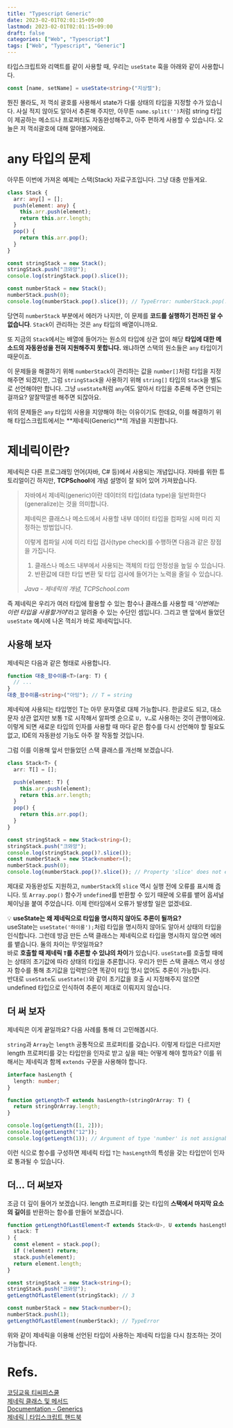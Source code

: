 ```yaml
---
title: "Typescript Generic"
date: 2023-02-01T02:01:15+09:00
lastmod: 2023-02-01T02:01:15+09:00
draft: false
categories: ["Web", "Typescript"]
tags: ["Web", "Typescript", "Generic"]
---
```


타입스크립트와 리액트를 같이 사용할 때, 우리는 `useState` 훅을 아래와 같이 사용합니다.

```typescript
const [name, setName] = useState<string>("지상렬");
```

뭔진 몰라도, 저 꺽쇠 괄호를 사용해서 state가 다룰 상태의 타입을 지정할 수가 있습니다. 사실 적지 않아도 알아서 추론해 주지만, 아무튼 `name.split('')`처럼 string 타입이 제공하는 메소드나 프로퍼티도 자동완성해주고, 아주 편하게 사용할 수 있습니다. 오늘은 저 꺽쇠괄호에 대해 알아볼거에요.

# any 타입의 문제

아무튼 이번에 가져온 예제는 스택(Stack) 자료구조입니다. 그냥 대충 만들게요.

```typescript
class Stack {
  arr: any[] = [];
  push(element: any) {
    this.arr.push(element);
    return this.arr.length;
  }
  pop() {
    return this.arr.pop();
  }
}
```

```typescript
const stringStack = new Stack();
stringStack.push("크와앙");
console.log(stringStack.pop().slice());

const numberStack = new Stack();
numberStack.push(0);
console.log(numberStack.pop().slice()); // TypeError: numberStack.pop(...).slice is not a function
```

당연히 `numberStack` 부분에서 에러가 나지만, 이 문제를 **코드를 실행하기 전까진 알 수 없습니다**. `Stack`이 관리하는 것은 `any` 타입의 배열이니까요.

또 지금의 `Stack`에서는 배열에 들어가는 원소의 타입에 상관 없이 해당 **타입에 대한 메소드의 자동완성을 전혀 지원해주지 못합니다.** 왜냐하면 스택의 원소들은 `any` 타입이기 때문이죠.

이 문제들을 해결하기 위해 `numberStack`이 관리하는 값을 `number[]`처럼 타입을 지정해주면 되겠지만, 그럼 `stringStack`을 사용하기 위해 `string[]` 타입의 `Stack`을 별도로 선언해야만 합니다. 그냥 `useState`처럼 `any`여도 알아서 타입을 추론해 주면 안되는 걸까요? 알잘딱깔센 해주면 되잖아요.

위의 문제들은 `any` 타입의 사용을 지양해야 하는 이유이기도 한데요, 이를 해결하기 위해 타입스크립트에서는 **제네릭(Generic)**의 개념을 지원합니다.

# 제네릭이란?

제네릭은 다른 프로그래밍 언어(자바, C# 등)에서 사용되는 개념입니다. 자바를 위한 튜토리얼이긴 하지만, **TCPSchool**에 개념 설명이 잘 되어 있어 가져왔습니다.

> 자바에서 제네릭(generic)이란 데이터의 타입(data type)을 일반화한다(generalize)는 것을 의미합니다.
>
> 제네릭은 클래스나 메소드에서 사용할 내부 데이터 타입을 컴파일 시에 미리 지정하는 방법입니다.
>
> 이렇게 컴파일 시에 미리 타입 검사(type check)를 수행하면 다음과 같은 장점을 가집니다.
>
> 1. 클래스나 메소드 내부에서 사용되는 객체의 타입 안정성을 높일 수 있습니다.
> 2. 반환값에 대한 타입 변환 및 타입 검사에 들어가는 노력을 줄일 수 있습니다.
>
> _Java - 제네릭의 개념, TCPSchool.com_

즉 제네릭은 우리가 여러 타입에 활용할 수 있는 함수나 클래스를 사용할 때 ‘_이번에는 이런 타입을 사용할거야_’라고 알려줄 수 있는 수단인 셈입니다. 그리고 맨 앞에서 들었던 `useState` 예시에 나온 꺽쇠가 바로 제네릭입니다.

## 사용해 보자

제네릭은 다음과 같은 형태로 사용합니다.

```typescript
function 대충_함수이름<T>(arg: T) {
  // ...
}
대충_함수이름<string>("아잉"); // T = string
```

제네릭에 사용되는 타입명인 T는 아무 문자열로 대체 가능합니다. 한글로도 되고, 대소문자 상관 없지만 보통 `T`로 시작해서 알파벳 순으로 `U, V…`로 사용하는 것이 관행이에요. 이렇게 되면 새로운 타입의 인자를 사용할 때 마다 같은 함수를 다시 선언해야 할 필요도 없고, IDE의 자동완성 기능도 아주 잘 작동할 것입니다.

그럼 이를 이용해 앞서 만들었던 스택 클래스를 개선해 보겠습니다.

```typescript
class Stack<T> {
  arr: T[] = [];

  push(element: T) {
    this.arr.push(element);
    return this.arr.length;
  }
  pop() {
    return this.arr.pop();
  }
}

const stringStack = new Stack<string>();
stringStack.push("크와앙");
console.log(stringStack.pop()?.slice());
const numberStack = new Stack<number>();
numberStack.push(0);
console.log(numberStack.pop()?.slice()); // Property 'slice' does not exist on type 'number'.
```

제대로 자동완성도 지원하고, `numberStack`의 `slice` 역시 실행 전에 오류를 표시해 줍니다. 또 `Array.pop()` 함수가 `undefined`를 반환할 수 있기 때문에 오류를 뱉어 옵셔널 체이닝을 붙여 주었습니다. 이제 런타임에서 오류가 발생할 일은 없겠네요.

<aside>

💡 **useState는 왜 제네릭으로 타입을 명시하지 않아도 추론이 될까요?**  
useState는 `useState('하이룽');`처럼 타입을 명시하지 않아도 알아서 상태의 타입을 인식합니다. 그런데 방금 만든 스택 클래스는 제네릭으로 타입을 명시하지 않으면 에러를 뱉습니다. 둘의 차이는 무엇일까요?  
바로 **호출할 때 제네릭 `T`를 추론할 수 있냐의 차이**가 있습니다. `useState`를 호출할 때에는 상태의 초기값에 따라 상태의 타입을 추론합니다. 우리가 만든 스택 클래스 역시 생성자 함수를 통해 초기값을 입력받으면 똑같이 타입 명시 없어도 추론이 가능합니다.  
반대로 `useState`도 `useState()`와 같이 초기값을 호출 시 지정해주지 않으면 undefined 타입으로 인식하여 추론이 제대로 이뤄지지 않습니다.

</aside>

## 더 써 보자

제네릭은 이게 끝일까요? 다음 사례를 통해 더 고민해봅시다.

`string`과 `Array`는 `length` 공통적으로 프로퍼티를 갖습니다. 이렇게 타입은 다르지만 length 프로퍼티를 갖는 타입만을 인자로 받고 싶을 때는 어떻게 해야 할까요? 이를 위해서는 제네릭과 함께 `extends` 구문을 사용해야 합니다.

```typescript
interface hasLength {
  length: number;
}

function getLength<T extends hasLength>(stringOrArray: T) {
  return stringOrArray.length;
}

console.log(getLength([1, 2]));
console.log(getLength("12"));
console.log(getLength(1)); // Argument of type 'number' is not assignable to parameter of type 'hasLength'.
```

이런 식으로 함수를 구성하면 제네릭 타입 `T`는 `hasLength`의 특성을 갖는 타입만이 인자로 통과될 수 있습니다.

## 더… 더 써보자

조금 더 깊이 들어가 보겠습니다. length 프로퍼티를 갖는 타입의 **스택에서 마지막 요소의 길이**를 반환하는 함수를 만들어 보겠습니다.

```typescript
function getLengthOfLastElement<T extends Stack<U>, U extends hasLength>(
  stack: T
) {
  const element = stack.pop();
  if (!element) return;
  stack.push(element);
  return element.length;
}

const stringStack = new Stack<string>();
stringStack.push("크와앙");
getLengthOfLastElement(stringStack); // 3

const numberStack = new Stack<number>();
numberStack.push(1);
getLengthOfLastElement(numberStack); // TypeError
```

위와 같이 제네릭을 이용해 선언된 타입이 사용하는 제네릭 타입을 다시 참조하는 것이 가능합니다.

# Refs.

[코딩교육 티씨피스쿨](http://www.tcpschool.com/java/java_generic_concept)  
[제네릭 클래스 및 메서드](https://learn.microsoft.com/ko-kr/dotnet/csharp/fundamentals/types/generics)  
[Documentation - Generics](https://www.typescriptlang.org/ko/docs/handbook/2/generics.html)  
[제네릭 | 타입스크립트 핸드북](https://joshua1988.github.io/ts/guide/generics.html)
